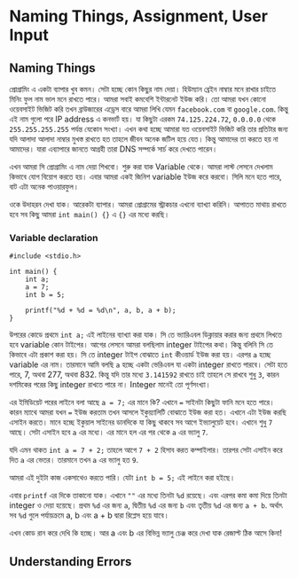 # Naming Things, Assignment, User Input

## Naming Things

প্রোগ্রামিং এ একটা ব্যাপার খুব কমন। সেটা হচ্ছে কোন কিছুর নাম দেয়া। হিউম্যান ব্রেইন নাম্বার মনে রাখার চাইতে মিনিং ফুল নাম ভাল মনে রাখতে পারে। আমরা সবাই কমবেশি ইন্টারনেট ইউজ করি। তো আমরা যখন কোনো ওয়েবসাইট ভিজিট করি তখন ব্রাউজারের এড্রেস বারে আমরা লিখি যেমন `facebook.com` বা `google.com`. কিন্তু এই নাম গুলো পরে IP address এ কনভার্ট হয়। যা কিছুটা এরকম `74.125.224.72`, `0.0.0.0` থেকে `255.255.255.255` পর্যন্ত যেকোন সংখ্যা। এখন কথা হচ্ছে আমারা যত ওয়েবসাইট ভিজিট করি তার প্রতিটার জন্য যদি আলাদা আলাদা নাম্বার মুখস্ত রাখতে হত তাহলে জীবন অনেক জটিল হয়ে যেত। কিন্তু আমাদের তা করতে হয় না আমাদের। যারা এব্যাপারে জানতে আগ্রহী তারা DNS সম্পর্কে সার্চ করে দেখতে পারেন।

এখন আমরা সি প্রোগ্রামিং এ নাম দেয়া শিখবো। শুরু করা যাক Variable থেকে। আমরা লাস্ট লেসনে দেখলাম কিভাবে যোগ বিয়োগ করতে হয়। এবার আমরা একই জিনিশ variable ইউজ করে করবো। সিলি মনে হতে পারে, বাট এটা অনেক পাওয়ারফুল।

ওকে উদাহরন দেখা যাক। আরেকটা ব্যাপার। আমরা প্রোগ্রামের স্ট্রাকচার এখনো ব্যাখ্যা করিনি। আপাতত মাথায় রাখতে হবে সব কিছু আমরা `int main() {}` এ `{}` এর মধ্যে করছি।

### Variable declaration

```
#include <stdio.h>

int main() {
    int a;
    a = 7;
    int b = 5;

    printf("%d + %d = %d\n", a, b, a + b);
}
```

উপরের কোডে প্রথমে `int a;` এই লাইনের ব্যাখ্যা করা যাক। সি তে ভ্যারিএবল ডিক্লায়ার করার জন্য প্রথমে লিখতে হবে variable কোন টাইপের। আগের লেসনে আমরা বলছিলাম integer টাইপের কথা। কিন্তু বলিনি সি তে কিভাবে এটা প্রকাশ করা হয়। সি তে integer টাইপ বোঝাতে `int` কীওয়ার্ড ইউজ করা হয়। এরপর `a` হচ্ছে variable এর নাম। তারমানে আমি বলছি `a` হচ্ছে একটা ভেরিএবল যা একটা integer রাখতে পারবে। সেটা হতে পারে, 7, অথবা 277, অথবা 832. কিন্তু যদি তার মধ্যে `3.141592` রাখতে চাই তাহলে সে রাখবে শুধু `3`, কারন দশমিকের পরের কিছু integer রাখতে পারে না। Integer মানেই তো পূর্ণসংখ্যা।

এর ইমিডিয়েট পরের লাইনে বলা আছে `a = 7;` এর মানে কি? এখানে `=` সাইনটা কিছুটা ফানি মনে হতে পারে। কারন ম্যাথে আমরা যখন `=` ইউজ করতাম তখন আসলে ইকুয়্যালিটি বোঝাতে ইউজ করা হত। এখানে এটা ইউজ করছি এসাইন করতে। মানে হচ্ছে ইকুয়াল সাইনের ডানদিকে যা কিছু থাকবে সব আগে ইভ্যালুয়েট হবে। এখানে শুধু `7` আছে। সেটা এসাইন হবে `a` এর মধ্যে। এর মানে হল এর পর থেকে `a` এর ভ্যালু `7`.

যদি এমন থাকত `int a = 7 + 2;` তাহলে আগে `7 + 2` হিসাব করত কম্পাইলার। তারপর সেটা এসাইন করে দিত `a` এর ভেতর। তারমানে তখন `a` এর ভ্যালু হত `9`.

আমরা এই দুইটা কাজ একসাথেও করতে পারি। যেটা `int b = 5;` এই লাইনে করা হইছে।

এবার `printf` এর দিকে তাকানো যাক। এখানে `""` এর মধ্যে তিনটা `%d` রয়েছে। এবং এরপর কমা কমা দিয়ে তিনটা integer ও দেয়া হয়েছে। প্রথম `%d` এর জন্য `a`, দ্বিতীয় `%d` এর জন্য `b` এবং তৃতীয় `%d` এর জন্য `a + b`. অর্থাৎ সব `%d` গুলে পর্যায়ক্রমে a, b এবং a + b দ্বারা রিপ্লেস হয়ে যাবে।

এখন কোড রান করে দেখি কি হচ্ছে। আর a এবং b এর বিভিন্ন ভ্যালু চেঞ্জ করে দেখা যাক রেজাল্ট ঠিক আসে কিনা!

## Understanding Errors